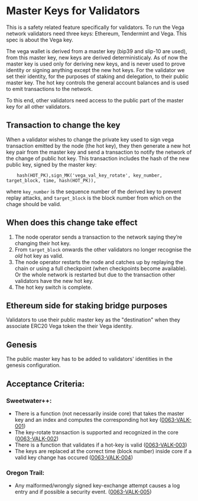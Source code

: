 # Master Keys for Validators

This is a safety related feature specifically for validators. To run the Vega network validators need three keys: Ethereum, Tendermint and Vega. This spec is about the Vega key. 

The vega wallet is derived from a master key (bip39 and slip-10 are used), from this master key, new keys are derived deterministicaly. As of now the master key is used only for deriving new keys, and is never used to prove identity or signing anything except the new hot keys.
For the validator we set their identity, for the purposes of staking and delegation, to their public master key. The hot key controls the general account balances and is used to emit transactions to the network.

To this end, other validators need access to the public part of the master key for all other validators.

## Transaction to change the key
When a validator wishes to change the private key used to sign vega transaction emitted by the node (the hot key), they then generate a new hot key pair from the master key and send a transaction to notify the network of the change of public hot key. This transaction includes the hash of the new public key, signed by the master key:
```    
    hash(HOT_PK),sign_MK('vega_val_key_rotate', key_number, target_block, time, hash(HOT_PK)),
```
where `key_number` is the sequence number of the derived key to prevent replay attacks, and `target_block` is the block number from which on the chage should be valid.

## When does this change take effect
1. The node operator sends a transaction to the network saying they’re changing their hot key.
1. From `target_block` onwards the other validators no longer recognise the *old* hot key as valid.
1. The node operator restarts the node and catches up by replaying the chain or using a full checkpoint (when checkpoints become available). Or the whole network is restarted but due to the transaction other validators have the new hot key. 
1. The hot key switch is complete. 

## Ethereum side for staking bridge purposes
Validators to use their public master key as the "destination" when they associate ERC20 Vega token the their Vega identity.   

## Genesis 
The public master key has to be added to validators' identities in the genesis configuration.



## Acceptance Criteria:

### Sweetwater++:
- There is a function (not necessarily inside core) that takes the master key and an index and computes the corresponding hot key  (<a name="0063-VALK-001" href="0063-VALK-001">0063-VALK-001</a>)
- The key-rotate transaction is supported and recognized in the core  (<a name="0063-VALK-002" href="0063-VALK-002">0063-VALK-002</a>)
- There is a function that validates if a hot-key is valid  (<a name="0063-VALK-003" href="0063-VALK-003">0063-VALK-003</a>) 
- The keys are replaced at the correct time (block number) inside core if a valid key change has occured  (<a name="0063-VALK-004" href="0063-VALK-004">0063-VALK-004</a>)

### Oregon Trail:
- Any malformed/wrongly signed key-exchange attempt causes a log entry and if possible a security event.  (<a name="0063-VALK-005" href="0063-VALK-005">0063-VALK-005</a>)










